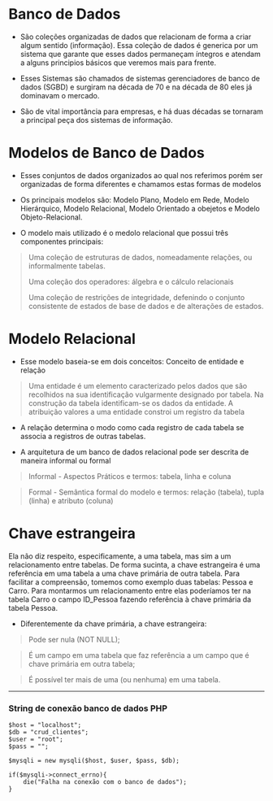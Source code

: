 # Banco de Dados
* São coleções organizadas de dados que relacionam de forma a criar algum sentido (informação). Essa coleção de
dados é generica por um sistema que garante que esses dados permaneçam íntegros e atendam a alguns principios
básicos que veremos mais para frente.

* Esses Sistemas são chamados de sistemas gerenciadores de banco de dados (SGBD) e surgiram
na década de 70 e na década de 80 eles já dominavam o mercado.

* São de vital importância para empresas, e há duas décadas se 
tornaram a principal peça dos sistemas de informação.

# Modelos de Banco de Dados
* Esses conjuntos de dados organizados ao qual nos referimos
porém ser organizadas de forma diferentes e chamamos estas formas de modelos

* Os principais modelos são: Modelo Plano, Modelo em Rede, 
Modelo Hierárquico, Modelo Relacional, Modelo Orientado
a obejetos e Modelo Objeto-Relacional.

* O modelo mais utilizado é o medolo relacional que possui três componentes principais: 
> Uma coleção de estruturas de dados, nomeadamente relações, ou informalmente tabelas.
>
>Uma coleção dos operadores: álgebra e o cálculo relacionais
>
> Uma coleção de restrições de integridade, defenindo o conjunto
> consistente de estados de base de dados e de alterações de estados.

# Modelo Relacional
* Esse modelo baseia-se em dois conceitos: Conceito de entidade e relação
> Uma entidade é um elemento caracterizado pelos dados que são 
> recolhidos na sua identificação vulgarmente designado por tabela.
> Na construção da tabela identificam-se os dados da entidade.
> A atribuição valores a uma entidade constroi um registro da tabela

* A relação determina o modo como cada registro de cada tabela se
associa a registros de outras tabelas.

* A arquitetura de um banco de dados relacional pode ser descrita de maneira informal ou formal
> Informal - Aspectos Práticos e termos: tabela, linha e coluna

> Formal - Semântica formal do modelo e termos: relação (tabela), tupla (linha) e atributo (coluna)

# Chave estrangeira

Ela não diz respeito, especificamente, a uma tabela, mas sim a um relacionamento entre tabelas. De forma sucinta, a chave estrangeira é uma referência em uma tabela a uma chave primária de outra tabela. Para facilitar a compreensão, tomemos como exemplo duas tabelas: Pessoa e Carro. Para montarmos um relacionamento entre elas poderíamos ter na tabela Carro o campo ID_Pessoa fazendo referência à chave primária da tabela Pessoa.
* Diferentemente da chave primária, a chave estrangeira:

> Pode ser nula (NOT NULL);

> É um campo em uma tabela que faz referência a um campo que é chave primária em outra tabela;

> É possível ter mais de uma (ou nenhuma) em uma tabela.

<hr>

### String de conexão banco de dados PHP
```
$host = "localhost";
$db = "crud_clientes";
$user = "root";
$pass = "";

$mysqli = new mysqli($host, $user, $pass, $db);

if($mysqli->connect_errno){
    die("Falha na conexão com o banco de dados");
}
```

